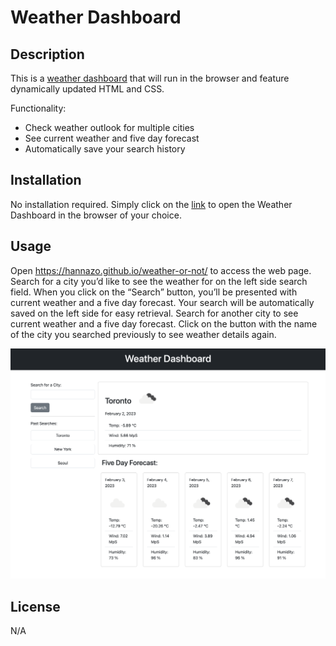 # Weather Dashboard 

## Description
This is a [weather dashboard](https://hannazo.github.io/weather-or-not/) that will run in the browser and feature dynamically updated HTML and CSS.

Functionality:
- Check weather outlook for multiple cities 
- See current weather and five day forecast 
- Automatically save your search history 

## Installation

No installation required. Simply click on the [link](https://hannazo.github.io/weather-or-not/) to open the Weather Dashboard in the browser of your choice. 

## Usage

Open https://hannazo.github.io/weather-or-not/ to access the web page. Search for a city you’d like to see the weather for on the left side search field. When you click on the “Search” button, you’ll be presented with current weather and a five day forecast. Your search will be automatically saved on the left side for easy retrieval. Search for another city to see current weather and a five day forecast. Click on the button with the name of the city you searched previously to see weather details again. 


![Screenshot of Weather Dashboard](./assets/images/weather-or-not_screenshot.png)

## License

N/A
